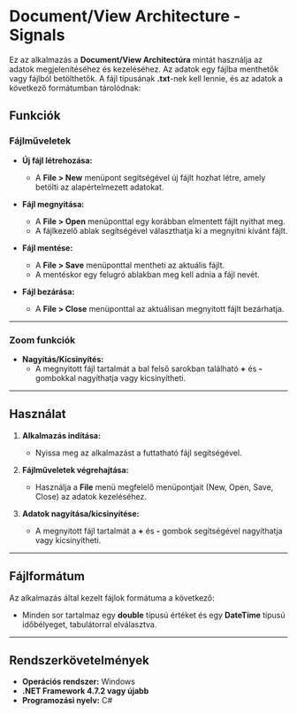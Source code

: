 # Document/View Architecture - Signals  

Ez az alkalmazás a **Document/View Architectúra** mintát használja az adatok megjelenítéséhez és kezeléséhez. Az adatok egy fájlba menthetők vagy fájlból betölthetők. A fájl típusának **.txt**-nek kell lennie, és az adatok a következő formátumban tárolódnak:  

## Funkciók  

### Fájlműveletek  
- **Új fájl létrehozása:**  
  - A **File > New** menüpont segítségével új fájlt hozhat létre, amely betölti az alapértelmezett adatokat.  

- **Fájl megnyitása:**  
  - A **File > Open** menüponttal egy korábban elmentett fájlt nyithat meg.  
  - A fájlkezelő ablak segítségével választhatja ki a megnyitni kívánt fájlt.  

- **Fájl mentése:**  
  - A **File > Save** menüponttal mentheti az aktuális fájlt.  
  - A mentéskor egy felugró ablakban meg kell adnia a fájl nevét.  

- **Fájl bezárása:**  
  - A **File > Close** menüponttal az aktuálisan megnyitott fájlt bezárhatja.  

---

### Zoom funkciók  
- **Nagyítás/Kicsinyítés:**  
  - A megnyitott fájl tartalmát a bal felső sarokban található **+** és **-** gombokkal nagyíthatja vagy kicsinyítheti.  

---

## Használat  

1. **Alkalmazás indítása:**  
   - Nyissa meg az alkalmazást a futtatható fájl segítségével.  

2. **Fájlműveletek végrehajtása:**  
   - Használja a **File** menü megfelelő menüpontjait (New, Open, Save, Close) az adatok kezeléséhez.  

3. **Adatok nagyítása/kicsinyítése:**  
   - A megnyitott fájl tartalmát a **+** és **-** gombok segítségével nagyíthatja vagy kicsinyítheti.  

---

## Fájlformátum  

Az alkalmazás által kezelt fájlok formátuma a következő:  
- Minden sor tartalmaz egy **double** típusú értéket és egy **DateTime** típusú időbélyeget, tabulátorral elválasztva.

---

## Rendszerkövetelmények  

- **Operációs rendszer:** Windows  
- **.NET Framework 4.7.2 vagy újabb**  
- **Programozási nyelv:** C#  

